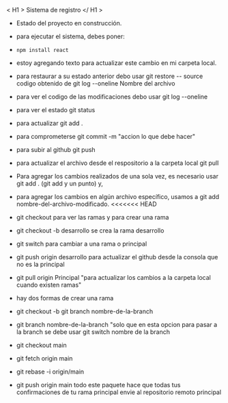 < H1 > Sistema de registro </ H1 >

- Estado del proyecto en construcción.

- para ejecutar el sistema, debes poner:
- ```npm install react```
- estoy agregando texto para actualizar este cambio en mi carpeta local.
- para restaurar a su estado anterior debo usar git restore -- source codigo obtenido de git log --oneline Nombre del archivo
- para ver el codigo de las modificaciones debo usar git log --oneline
- para ver el estado git status
- para actualizar git add .
- para comprometerse git commit -m "accion lo que debe hacer"
- para subir al github git push
- para actualizar el archivo desde el respositorio a la carpeta local git pull
- Para agregar los cambios realizados de una sola vez, es necesario usar git add . (git add y un punto) y,
-  para agregar los cambios en algún archivo específico, usamos a git add nombre-del-archivo-modificado.
<<<<<<< HEAD
- git checkout para ver las ramas y para crear una rama
- git checkout -b desarrollo  se crea la rama desarrollo
- git switch para cambiar a una rama o principal
- git push origin desarrollo para actualizar el github desde la consola que no es la principal
- git pull origin Principal "para actualizar los cambios a la carpeta local cuando existen ramas"
- hay dos formas de crear una rama
- git checkout -b git branch nombre-de-la-branch
- git branch nombre-de-la-branch  "solo que en esta opcion para pasar a la branch se debe usar git switch nombre de la branch
- git checkout main
- git fetch origin main
- git rebase -i origin/main

- git push origin main  todo este paquete hace que todas tus confirmaciones de tu rama principal envie al repositorio remoto principal
